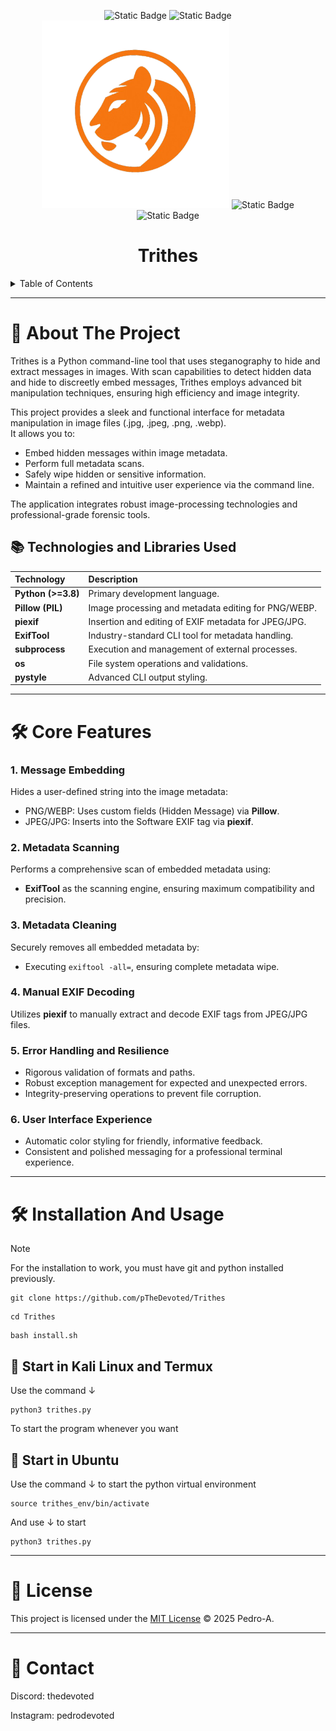 
<div align="center">

  <p align="center">
    <img alt="Static Badge" src="https://img.shields.io/badge/tool-CLI-green">
    <img alt="Static Badge" src="https://img.shields.io/badge/make_in-python-blue">
    <img src="images/trithes.png" width="300"/>
    <img alt="Static Badge" src="https://img.shields.io/badge/licence-MIT-red">
    <img alt="Static Badge" src="https://img.shields.io/badge/version-1.0.0-orange">
    <h1 align="center"><b>Trithes</b></h1>
</p>
</div>

<details>
  <summary>Table of Contents</summary>
  <ol>
    <li>
      <a href="#about-the-project">📖 About The Project</a>
      <ul>
        <li><a href="#technologies-and-libraries-used">📚 Technologies and Libraries Used</a></li>
      </ul>
    </li>
    <li><a href="#core-features">🛠 Core Features</a></li>
        <li>
      <a href="#installation-and-usage">🛠️ Installation And Usage</a>
      <ul>
        <li><a href="#start-in-kali-linux-and-termux">📡 Start in Kali Linux and Termux</a></li>
      </ul>
      <ul>
        <li><a href="#start-in-ubuntu">📡 Start in Ubuntu/a></li>
      </ul>
    </li>
    <li><a href="#license">📄 License</a></li>
    <li><a href="#contact">👤 Contact</a></li>
  </ol>
</details>

---

# 📖 About The Project
Trithes is a Python command-line tool that uses steganography to hide and extract messages in images. With scan capabilities to detect hidden data and hide to discreetly embed messages, Trithes employs advanced bit manipulation techniques, ensuring high efficiency and image integrity.

This project provides a sleek and functional interface for metadata manipulation in image files (.jpg, .jpeg, .png, .webp).  
It allows you to:

- Embed hidden messages within image metadata.
- Perform full metadata scans.
- Safely wipe hidden or sensitive information.
- Maintain a refined and intuitive user experience via the command line.

The application integrates robust image-processing technologies and professional-grade forensic tools.



## 📚 Technologies and Libraries Used

| Technology | Description |
|:-----------|:------------|
| **Python (>=3.8)** | Primary development language. |
| **Pillow (PIL)** | Image processing and metadata editing for PNG/WEBP. |
| **piexif** | Insertion and editing of EXIF metadata for JPEG/JPG. |
| **ExifTool** | Industry-standard CLI tool for metadata handling. |
| **subprocess** | Execution and management of external processes. |
| **os** | File system operations and validations. |
| **pystyle** | Advanced CLI output styling. |

---

# 🛠 Core Features

### 1. Message Embedding
Hides a user-defined string into the image metadata:
- PNG/WEBP: Uses custom fields (Hidden Message) via **Pillow**.
- JPEG/JPG: Inserts into the Software EXIF tag via **piexif**.

### 2. Metadata Scanning
Performs a comprehensive scan of embedded metadata using:
- **ExifTool** as the scanning engine, ensuring maximum compatibility and precision.

### 3. Metadata Cleaning
Securely removes all embedded metadata by:
- Executing `exiftool -all=`, ensuring complete metadata wipe.

### 4. Manual EXIF Decoding
Utilizes **piexif** to manually extract and decode EXIF tags from JPEG/JPG files.

### 5. Error Handling and Resilience
- Rigorous validation of formats and paths.
- Robust exception management for expected and unexpected errors.
- Integrity-preserving operations to prevent file corruption.

### 6. User Interface Experience
- Automatic color styling for friendly, informative feedback.
- Consistent and polished messaging for a professional terminal experience.

---

# 🛠️ Installation And Usage
> [!NOTE]
> For the installation to work, you must have git and python installed previously.
```
git clone https://github.com/pTheDevoted/Trithes
```
```
cd Trithes
```
```
bash install.sh
```
## 📡 Start in Kali Linux and Termux
Use the command ↓
```
python3 trithes.py
```
To start the program whenever you want

## 📡 Start in Ubuntu
Use the command ↓ to start the python virtual environment
```
source trithes_env/bin/activate
```
And use ↓ to start
```
python3 trithes.py
```

---

# 📄 License
This project is licensed under the [MIT License](./LICENSE) © 2025 Pedro-A.

---

# 👤 Contact
Discord: thedevoted

Instagram: pedrodevoted
